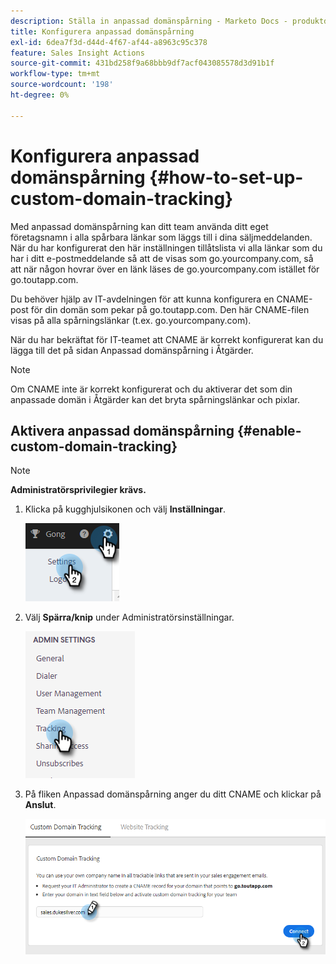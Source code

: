 ```yaml
---
description: Ställa in anpassad domänspårning - Marketo Docs - produktdokumentation
title: Konfigurera anpassad domänspårning
exl-id: 6dea7f3d-d44d-4f67-af44-a8963c95c378
feature: Sales Insight Actions
source-git-commit: 431bd258f9a68bbb9df7acf043085578d3d91b1f
workflow-type: tm+mt
source-wordcount: '198'
ht-degree: 0%

---
```


# Konfigurera anpassad domänspårning {#how-to-set-up-custom-domain-tracking}

Med anpassad domänspårning kan ditt team använda ditt eget företagsnamn i alla spårbara länkar som läggs till i dina säljmeddelanden. När du har konfigurerat den här inställningen tillåtslista vi alla länkar som du har i ditt e-postmeddelande så att de visas som go.yourcompany.com, så att när någon hovrar över en länk läses de go.yourcompany.com istället för go.toutapp.com.

Du behöver hjälp av IT-avdelningen för att kunna konfigurera en CNAME-post för din domän som pekar på go.toutapp.com. Den här CNAME-filen visas på alla spårningslänkar (t.ex. go.yourcompany.com).

När du har bekräftat för IT-teamet att CNAME är korrekt konfigurerat kan du lägga till det på sidan Anpassad domänspårning i Åtgärder.

>[!NOTE]
>
>Om CNAME inte är korrekt konfigurerat och du aktiverar det som din anpassade domän i Åtgärder kan det bryta spårningslänkar och pixlar.

## Aktivera anpassad domänspårning {#enable-custom-domain-tracking}

>[!NOTE]
>
>**Administratörsprivilegier krävs.**

1. Klicka på kugghjulsikonen och välj **Inställningar**.

   ![](assets/how-to-set-up-custom-domain-tracking-1.png)

1. Välj **Spärra/knip** under Administratörsinställningar.

   ![](assets/how-to-set-up-custom-domain-tracking-2.png)

1. På fliken Anpassad domänspårning anger du ditt CNAME och klickar på **Anslut**.

   ![](assets/how-to-set-up-custom-domain-tracking-3.png)
